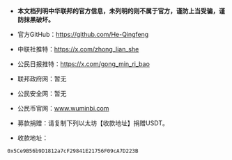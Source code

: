 * **本文档列明中华联邦的官方信息，未列明的则不属于官方，谨防上当受骗，谨防抹黑破坏。**
* 官方GitHub：https://github.com/He-Qingfeng
* 中联社推特：https://x.com/zhong_lian_she
* 公民日报推特：https://x.com/gong_min_ri_bao
* 联邦政府网：暂无
* 公民安全网：暂无
* 公民币官网：www.wuminbi.com

* 募款捐赠：请复制下列以太坊【收款地址】捐赠USDT。
* 收款地址：
```text
0x5Ce9B56b9D1812a7cF29841E21756F09cA7D223B
```


